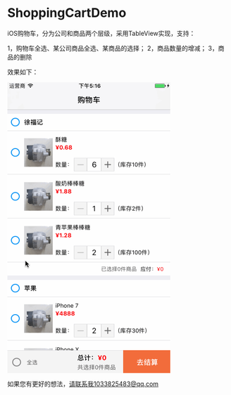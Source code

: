 # ShoppingCartDemo
iOS购物车，分为公司和商品两个层级，采用TableView实现，支持：

1，购物车全选、某公司商品全选、某商品的选择；
2，商品数量的增减；
3，商品的删除

效果如下：

<img src="https://github.com/youngerhaha/ShoppingCartDemo/blob/master/ShoppingCart.gif" width="370" height="662" align="middle" />

如果您有更好的想法，请联系我1033825483@qq.com
